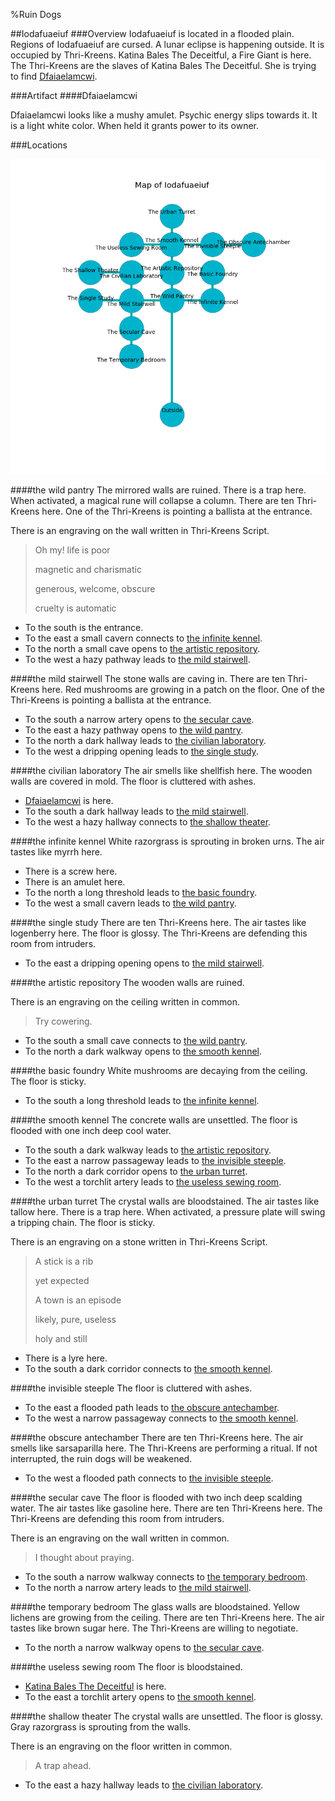 %Ruin Dogs

##Iodafuaeiuf
###Overview
Iodafuaeiuf is located in a flooded plain. Regions of Iodafuaeiuf are cursed. A lunar eclipse is happening outside. It is occupied by Thri-Kreens. <a name="Katina-Bales-The-Deceitful"></a>Katina Bales The Deceitful, a Fire Giant is here. The Thri-Kreens are the slaves of Katina Bales The Deceitful. She  is trying to find [Dfaiaelamcwi](#Dfaiaelamcwi). 



###Artifact
####<a name="Dfaiaelamcwi"></a>Dfaiaelamcwi


Dfaiaelamcwi looks like a mushy amulet. Psychic energy slips towards it. It is a light white color. When held it grants power to its owner. 





###Locations


![](../v1/images/Iodafuaeiuf.png)

####<a name="the-wild-pantry"></a>the wild pantry
The mirrored walls are ruined. There is a trap here. When activated, a magical rune will collapse a column. There are ten Thri-Kreens here. One of the Thri-Kreens is pointing a ballista at the entrance. 

There is an engraving on the wall written in Thri-Kreens Script. 

> Oh my! life is poor
>
> magnetic and charismatic
>
> generous, welcome, obscure
>
> cruelty is automatic
>


* To the south is the entrance.
* To the east a small cavern connects to [the infinite kennel](#the-infinite-kennel).
* To the north a small cave opens to [the artistic repository](#the-artistic-repository).
* To the west a hazy pathway leads to [the mild stairwell](#the-mild-stairwell).


####<a name="the-mild-stairwell"></a>the mild stairwell
The stone walls are caving in. There are ten Thri-Kreens here. Red mushrooms are growing in a patch on the floor. One of the Thri-Kreens is pointing a ballista at the entrance. 



* To the south a narrow artery opens to [the secular cave](#the-secular-cave).
* To the east a hazy pathway opens to [the wild pantry](#the-wild-pantry).
* To the north a dark hallway leads to [the civilian laboratory](#the-civilian-laboratory).
* To the west a dripping opening leads to [the single study](#the-single-study).


####<a name="the-civilian-laboratory"></a>the civilian laboratory
The air smells like shellfish here. The wooden walls are covered in mold. The floor is cluttered with ashes. 



* [Dfaiaelamcwi](#Dfaiaelamcwi) is here.
* To the south a dark hallway leads to [the mild stairwell](#the-mild-stairwell).
* To the west a hazy hallway connects to [the shallow theater](#the-shallow-theater).


####<a name="the-infinite-kennel"></a>the infinite kennel
White razorgrass is sprouting in broken urns. The air tastes like myrrh here. 



* There is a screw here.
* There is an amulet here.
* To the north a long threshold leads to [the basic foundry](#the-basic-foundry).
* To the west a small cavern leads to [the wild pantry](#the-wild-pantry).


####<a name="the-single-study"></a>the single study
There are ten Thri-Kreens here. The air tastes like logenberry here. The floor is glossy. The Thri-Kreens are defending this room from intruders. 



* To the east a dripping opening opens to [the mild stairwell](#the-mild-stairwell).


####<a name="the-artistic-repository"></a>the artistic repository
The wooden walls are ruined. 

There is an engraving on the ceiling written in common. 

> Try cowering.
>


* To the south a small cave connects to [the wild pantry](#the-wild-pantry).
* To the north a dark walkway opens to [the smooth kennel](#the-smooth-kennel).


####<a name="the-basic-foundry"></a>the basic foundry
White mushrooms are decaying from the ceiling. The floor is sticky. 



* To the south a long threshold leads to [the infinite kennel](#the-infinite-kennel).


####<a name="the-smooth-kennel"></a>the smooth kennel
The concrete walls are unsettled. The floor is flooded with one inch deep cool water. 



* To the south a dark walkway leads to [the artistic repository](#the-artistic-repository).
* To the east a narrow passageway leads to [the invisible steeple](#the-invisible-steeple).
* To the north a dark corridor opens to [the urban turret](#the-urban-turret).
* To the west a torchlit artery leads to [the useless sewing room](#the-useless-sewing-room).


####<a name="the-urban-turret"></a>the urban turret
The crystal walls are bloodstained. The air tastes like tallow here. There is a trap here. When activated, a pressure plate will swing a tripping chain. The floor is sticky. 

There is an engraving on a stone written in Thri-Kreens Script. 

> A stick is a rib
>
> yet expected
>
> A town is an episode
>
> likely, pure, useless
>
> holy and still
>


* There is a lyre here.
* To the south a dark corridor connects to [the smooth kennel](#the-smooth-kennel).


####<a name="the-invisible-steeple"></a>the invisible steeple
The floor is cluttered with ashes. 



* To the east a flooded path leads to [the obscure antechamber](#the-obscure-antechamber).
* To the west a narrow passageway connects to [the smooth kennel](#the-smooth-kennel).


####<a name="the-obscure-antechamber"></a>the obscure antechamber
There are ten Thri-Kreens here. The air smells like sarsaparilla here. The Thri-Kreens are performing a ritual. If not interrupted, the ruin dogs will be weakened. 



* To the west a flooded path connects to [the invisible steeple](#the-invisible-steeple).


####<a name="the-secular-cave"></a>the secular cave
The floor is flooded with two inch deep scalding water. The air tastes like gasoline here. There are ten Thri-Kreens here. The Thri-Kreens are defending this room from intruders. 

There is an engraving on the wall written in common. 

> I thought about praying.
>


* To the south a narrow walkway connects to [the temporary bedroom](#the-temporary-bedroom).
* To the north a narrow artery leads to [the mild stairwell](#the-mild-stairwell).


####<a name="the-temporary-bedroom"></a>the temporary bedroom
The glass walls are bloodstained. Yellow lichens are growing from the ceiling. There are ten Thri-Kreens here. The air tastes like brown sugar here. The Thri-Kreens are willing to negotiate. 



* To the north a narrow walkway opens to [the secular cave](#the-secular-cave).


####<a name="the-useless-sewing-room"></a>the useless sewing room
The floor is bloodstained. 



* [Katina Bales The Deceitful](#Katina-Bales-The-Deceitful) is here.
* To the east a torchlit artery opens to [the smooth kennel](#the-smooth-kennel).


####<a name="the-shallow-theater"></a>the shallow theater
The crystal walls are unsettled. The floor is glossy. Gray razorgrass is sprouting from the walls. 

There is an engraving on the floor written in common. 

> A trap ahead.
>


* To the east a hazy hallway leads to [the civilian laboratory](#the-civilian-laboratory).


